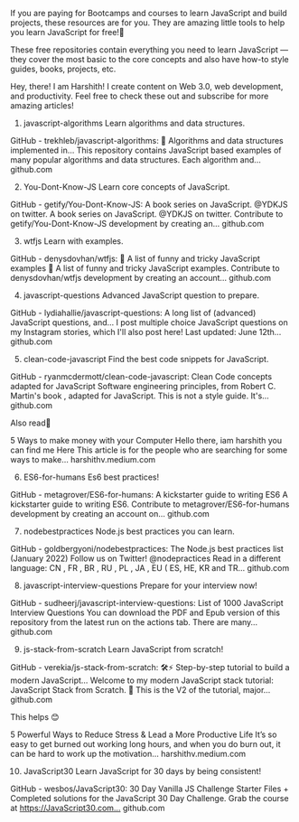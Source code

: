 If you are paying for Bootcamps and courses to learn JavaScript and build projects, these resources are for you. They are amazing little tools to help you learn JavaScript for free!🚀

These free repositories contain everything you need to learn JavaScript — they cover the most basic to the core concepts and also have how-to style guides, books, projects, etc.

Hey, there! I am Harshith! I create content on Web 3.0, web development, and productivity. Feel free to check these out and subscribe for more amazing articles!

1. javascript-algorithms
Learn algorithms and data structures.

GitHub - trekhleb/javascript-algorithms: 📝 Algorithms and data structures implemented in…
This repository contains JavaScript based examples of many popular algorithms and data structures. Each algorithm and…
github.com

2. You-Dont-Know-JS
Learn core concepts of JavaScript.

GitHub - getify/You-Dont-Know-JS: A book series on JavaScript. @YDKJS on twitter.
A book series on JavaScript. @YDKJS on twitter. Contribute to getify/You-Dont-Know-JS development by creating an…
github.com

3. wtfjs
Learn with examples.

GitHub - denysdovhan/wtfjs: 🤪 A list of funny and tricky JavaScript examples
🤪 A list of funny and tricky JavaScript examples. Contribute to denysdovhan/wtfjs development by creating an account…
github.com

4. javascript-questions
Advanced JavaScript question to prepare.

GitHub - lydiahallie/javascript-questions: A long list of (advanced) JavaScript questions, and…
I post multiple choice JavaScript questions on my Instagram stories, which I'll also post here! Last updated: June 12th…
github.com

5. clean-code-javascript
Find the best code snippets for JavaScript.

GitHub - ryanmcdermott/clean-code-javascript: Clean Code concepts adapted for JavaScript
Software engineering principles, from Robert C. Martin's book , adapted for JavaScript. This is not a style guide. It's…
github.com

Also read📌

5 Ways to make money with your Computer
Hello there, iam harshith you can find me Here This article is for the people who are searching for some ways to make…
harshithv.medium.com

6. ES6-for-humans
Es6 best practices!

GitHub - metagrover/ES6-for-humans: A kickstarter guide to writing ES6
A kickstarter guide to writing ES6. Contribute to metagrover/ES6-for-humans development by creating an account on…
github.com

7. nodebestpractices
Node.js best practices you can learn.

GitHub - goldbergyoni/nodebestpractices: The Node.js best practices list (January 2022)
Follow us on Twitter! @nodepractices Read in a different language: CN , FR , BR , RU , PL , JA , EU ( ES, HE, KR and TR…
github.com

8. javascript-interview-questions
Prepare for your interview now!

GitHub - sudheerj/javascript-interview-questions: List of 1000 JavaScript Interview Questions
You can download the PDF and Epub version of this repository from the latest run on the actions tab. There are many…
github.com

9. js-stack-from-scratch
Learn JavaScript from scratch!

GitHub - verekia/js-stack-from-scratch: 🛠️⚡ Step-by-step tutorial to build a modern JavaScript…
Welcome to my modern JavaScript stack tutorial: JavaScript Stack from Scratch. 🎉 This is the V2 of the tutorial, major…
github.com

This helps 😊

5 Powerful Ways to Reduce Stress & Lead a More Productive Life
It’s so easy to get burned out working long hours, and when you do burn out, it can be hard to work up the motivation…
harshithv.medium.com

10. JavaScript30
Learn JavaScript for 30 days by being consistent!

GitHub - wesbos/JavaScript30: 30 Day Vanilla JS Challenge
Starter Files + Completed solutions for the JavaScript 30 Day Challenge. Grab the course at https://JavaScript30.com…
github.com

